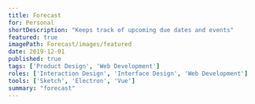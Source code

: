 ```yaml
---
title: Forecast
for: Personal
shortDescription: "Keeps track of upcoming due dates and events"
featured: true
imagePath: Forecast/images/featured
date: 2019-12-01
published: true
tags: ['Product Design', 'Web Development']
roles: ['Interaction Design', 'Interface Design', 'Web Development']
tools: ['Sketch', 'Electron', 'Vue']
summary: "forecast"
---
```

